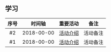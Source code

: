 ## 学习

|序号|时间轴|重要活动|备注|
|:-----:|:-----:|:-----:|:-----:|
|#2|2018-00-00|[活动介绍]()|活动备注|
|#1|2018-00-00|[活动介绍]()|活动备注|